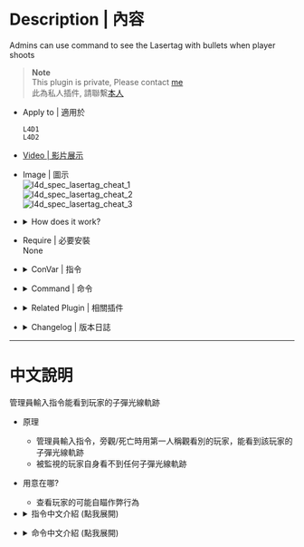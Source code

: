 # Description | 內容
Admins can use command to see the Lasertag with bullets when player shoots

> __Note__ <br/>
This plugin is private, Please contact [me](https://github.com/fbef0102/Game-Private_Plugin#私人插件列表-private-plugins-list)<br/>
此為私人插件, 請聯繫[本人](https://github.com/fbef0102/Game-Private_Plugin#私人插件列表-private-plugins-list)

* Apply to | 適用於
    ```
    L4D1
    L4D2
    ```

* [Video | 影片展示](https://youtu.be/lnb4diFSBj0)

* Image | 圖示
    <br/>![l4d_spec_lasertag_cheat_1](image/l4d_spec_lasertag_cheat_1.jpg)
    <br/>![l4d_spec_lasertag_cheat_2](image/l4d_spec_lasertag_cheat_2.gif)
    <br/>![l4d_spec_lasertag_cheat_3](image/l4d_spec_lasertag_cheat_3.gif)

* <details><summary>How does it work?</summary>

    * Admins type ```!lasercheat``` command -> watch a player in first person view -> You can see the Lasertag with bullets when player shoots
    * The player can not see any bullet lasertag himself, only spectators/observers can see
    * For people who want to watch if player using aimbot
</details>

* Require | 必要安裝
    <br>None

* <details><summary>ConVar | 指令</summary>

    * cfg/sourcemod/l4d_spec_lasertag_cheat.cfg
        ```php
        // 0=Plugin off, 1=Plugin on.
        l4d_spec_lasertag_cheat_enable "1"

        // Players with these flags have access to use command to toggle Lasertag watching cheat. (Empty = Everyone, -1: Nobody)
        l4d_spec_lasertag_cheat_command_flag "z"

        // Enable Lasertag watching cheat for spectators/observers by default? [1-Enable/0-Disable]
        l4d_spec_lasertag_cheat_default_value "0"

        // Display Lasertag when spectators/observers are 1=Free Looking, 2=Third Person Wiew, 4=First Person View, 7=All
        l4d_spec_lasertag_cheat_show_type "6"

        // If 1, Enable LaserTagging for Pistols.
        l4d_spec_lasertag_cheat_pistols "1"

        // If 1, Enable LaserTagging for Rifles.
        l4d_spec_lasertag_cheat_rifles "1"

        // If 1, Enable LaserTagging for Sniper Rifles.
        l4d_spec_lasertag_cheat_snipers "1"

        // If 1, Enable LaserTagging for SMGs.
        l4d_spec_lasertag_cheat_smgs "1"

        // If 1, Enable LaserTagging for Shotguns.
        l4d_spec_lasertag_cheat_shotguns "1"

        // If 1, Enable Lasertagging Random Color for each player.
        l4d_spec_lasertag_cheat_random "1"

        // Lasertagging Color if not random. Three values between 0-255 separated by spaces. RGB Color255 - Red Green Blue.
        l4d_spec_lasertag_cheat_rgb "0 125 255"

        // Transparency (Alpha) of Laser
        l4d_spec_lasertag_cheat_alpha "100"

        // Seconds Laser will remain
        l4d_spec_lasertag_cheat_life "1.50"

        // Width of Laser
        l4d_spec_lasertag_cheat_width "1.0"

        // The distance between Lasertag and player
        l4d_spec_lasertag_cheat_offset "10"

        // If 1, Enable lasertagging for bots.
        l4d_spec_lasertag_cheat_bots "0"
        ```
</details>

* <details><summary>Command | 命令</summary>
    
    * **Toggle Lasertag watching cheat**
        ```php
        sm_lasercheat
        ```
</details>

* <details><summary>Related Plugin | 相關插件</summary>

    1. [l4d2_spectating_cheat](https://github.com/fbef0102/L4D1_2-Plugins/tree/master/l4d2_spectating_cheat): A spectator can now see the special infected model glows though the wall
        * 旁觀者可以看到特感的光圈，方便旁觀者觀賞
    2. [l4d_flashlight_speconly](https://github.com/fbef0102/Game-Private_Plugin/tree/main/L4D_插件/Spectator_%E6%97%81%E8%A7%80%E8%80%85/l4d_flashlight_speconly): Attaches an extra flashlight to spectators and dead survivors.
        * 給死亡玩家或旁觀者手電筒，照亮地圖
</details>

* <details><summary>Changelog | 版本日誌</summary>

    * v1.1 (2024-8-13)
        * Fixed (Exception reported: No TempEntity call is in progress)

    * v1.0 (2024-7-13)
        * Initial Release
</details>

- - - -
# 中文說明
管理員輸入指令能看到玩家的子彈光線軌跡

* 原理
    * 管理員輸入指令，旁觀/死亡時用第一人稱觀看別的玩家，能看到該玩家的子彈光線軌跡
    * 被監視的玩家自身看不到任何子彈光線軌跡

* 用意在哪?
    * 查看玩家的可能自瞄作弊行為

* <details><summary>指令中文介紹 (點我展開)</summary>

    * cfg/sourcemod/l4d_spec_lasertag_cheat.cfg
        ```php
        // 0=關閉插件, 1=啟動插件
        l4d_spec_lasertag_cheat_enable "1"

        // 擁有這些權限的玩家，才可以輸入命令開關 (留白 = 任何人都能, -1: 無人)
        l4d_spec_lasertag_cheat_command_flag "z"

        // 為1時，自動幫旁觀者/死亡狀態打開子彈光線軌跡
        l4d_spec_lasertag_cheat_default_value "0"

        // 旁觀者/死亡狀態 用以下方式觀看玩家時才會打開子彈光線軌跡，1=自由觀看, 2=第三人稱視角, 4=第一人稱視角, 7=全部
        l4d_spec_lasertag_cheat_show_type "6"

        // 為1時，手槍武器有子彈光線軌跡
        l4d_spec_lasertag_cheat_pistols "1"

        // 為1時，步槍武器有子彈光線軌跡
        l4d_spec_lasertag_cheat_rifles "1"

        // 為1時，狙擊槍武器有子彈光線軌跡
        l4d_spec_lasertag_cheat_snipers "1"

        // 為1時，SMG武器有子彈光線軌跡
        l4d_spec_lasertag_cheat_smgs "1"

        // 為1時，散彈槍有子彈光線軌跡
        l4d_spec_lasertag_cheat_shotguns "1"

        // 為1時，每一個玩家的子彈光線有不同的隨機顏色
        l4d_spec_lasertag_cheat_random "1"

        // 如果不是隨機顏色，請填寫子彈光線的顏色，填入RGB三色 (三個數值介於0~255，需要空格)
        l4d_spec_lasertag_cheat_rgb "0 125 255"

        // 子彈光線軌跡的透明度
        l4d_spec_lasertag_cheat_alpha "100"

        // 子彈光線軌跡的殘存時間
        l4d_spec_lasertag_cheat_life "1.50"

        // 子彈光線軌跡的寬度
        l4d_spec_lasertag_cheat_width "1.0"

        // 子彈光線與玩家的距離
        l4d_spec_lasertag_cheat_offset "10"

        // 為1時，Bot也有子彈光線軌跡
        l4d_spec_lasertag_cheat_bots "0"
        ```
</details>

* <details><summary>命令中文介紹 (點我展開)</summary>
    
    * **使用指令關閉或開啟子彈光線軌跡**
        ```php
        sm_lasercheat
        ```
</details>
